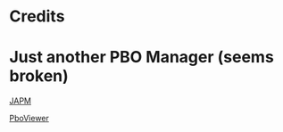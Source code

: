 # Credits
# Just another PBO Manager (seems broken)
[JAPM](https://github.com/RaJiska/JAPM)

[PboViewer](https://github.com/SteezCram/PboViewer)